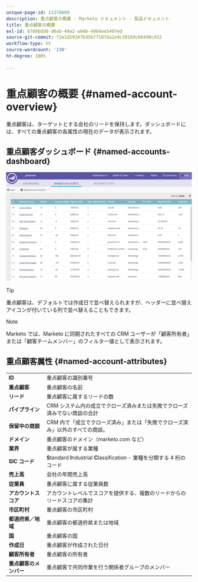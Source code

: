 ```yaml
---
unique-page-id: 11378809
description: 重点顧客の概要 - Marketo ドキュメント - 製品ドキュメント
title: 重点顧客の概要
exl-id: 6708bdd8-d0ab-49a2-a04b-4064ee5407ed
source-git-commit: 72e1d29347bd5b77107da1e9c30169cb6490c432
workflow-type: ht
source-wordcount: '238'
ht-degree: 100%

---
```


# 重点顧客の概要 {#named-account-overview}

重点顧客は、ターゲットとする会社のリードを保持します。ダッシュボードには、すべての重点顧客の各属性の現在のデータが表示されます。

## 重点顧客ダッシュボード {#named-accounts-dashboard}

![](assets/one.png)

>[!TIP]
>
>重点顧客は、デフォルトでは作成日で並べ替えられますが、ヘッダーに並べ替えアイコンが付いている列で並べ替えることもできます。

>[!NOTE]
>
>Marketo では、Marketo に同期されたすべての CRM ユーザーが「顧客所有者」または「顧客チームメンバー」のフィルター値として表示されます。

## 重点顧客属性 {#named-account-attributes}

<table> 
 <tbody> 
  <tr> 
   <td><strong>ID</strong></td> 
   <td>重点顧客の識別番号</td> 
  </tr> 
  <tr> 
   <td><strong>重点顧客</strong></td> 
   <td>重点顧客の名前</td> 
  </tr> 
  <tr> 
   <td><strong>リード</strong></td> 
   <td>重点顧客に属するリードの数</td> 
  </tr> 
  <tr> 
   <td><strong>パイプライン</strong></td> 
   <td>CRM システム内の成立でクローズ済みまたは失敗でクローズ済みでない商談の合計</td> 
  </tr> 
  <tr> 
   <td><strong>保留中の商談</strong></td> 
   <td>CRM 内で「成立でクローズ済み」または「失敗でクローズ済み」以外のすべての商談。</td> 
  </tr> 
  <tr> 
   <td><strong>ドメイン</strong></td> 
   <td>重点顧客のドメイン（marketo.com など）</td> 
  </tr> 
  <tr> 
   <td><strong>業界</strong></td> 
   <td>重点顧客が属する業種</td> 
  </tr> 
  <tr> 
   <td><strong>SIC コード</strong></td> 
   <td><span><strong>S</strong>tandard <strong>I</strong>ndustrial <strong>C</strong>lassification - 業種を分類する 4 桁のコード<br></span></td> 
  </tr> 
  <tr> 
   <td><strong>売上高</strong></td> 
   <td>会社の年間売上高</td> 
  </tr> 
  <tr> 
   <td><strong>従業員</strong></td> 
   <td>重点顧客に属する従業員数</td> 
  </tr> 
  <tr> 
   <td colspan="1"><strong>アカウントスコア</strong></td> 
   <td colspan="1">アカウントレベルでスコアを提供する、複数のリードからのリードスコアの集計</td> 
  </tr> 
  <tr> 
   <td colspan="1"><strong>市区町村</strong></td> 
   <td colspan="1">重点顧客の市区町村</td> 
  </tr> 
  <tr> 
   <td colspan="1"><strong>都道府県／地域</strong></td> 
   <td colspan="1">重点顧客の都道府県または地域</td> 
  </tr> 
  <tr> 
   <td colspan="1"><strong>国</strong></td> 
   <td colspan="1">重点顧客の国</td> 
  </tr> 
  <tr> 
   <td colspan="1"><strong>作成日</strong></td> 
   <td colspan="1">重点顧客が作成された日付</td> 
  </tr> 
  <tr> 
   <td colspan="1"><strong>顧客所有者</strong></td> 
   <td colspan="1">重点顧客の所有者</td> 
  </tr> 
  <tr> 
   <td colspan="1"><strong>重点顧客のメンバー</strong></td> 
   <td colspan="1">重点顧客で共同作業を行う関係者グループのメンバー</td> 
  </tr> 
 </tbody> 
</table>
